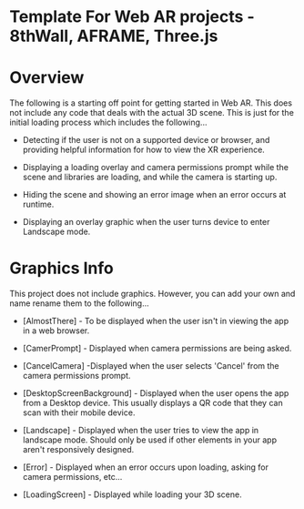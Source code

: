 # Template For Web AR projects - 8thWall, AFRAME, Three.js

# Overview

The following is a starting off point for getting started in Web AR. This does not include any code that deals with the actual 3D scene. This is just for the initial loading process which includes the following...

* Detecting if the user is not on a supported device or browser, and providing helpful information for how to view the XR experience.

* Displaying a loading overlay and camera permissions prompt while the scene and libraries are loading, and while the camera is starting up.

* Hiding the scene and showing an error image when an error occurs at runtime.

* Displaying an overlay graphic when the user turns device to enter Landscape mode.

# Graphics Info

This project does not include graphics. However, you can add your own and name rename them to the following...

* [AlmostThere] - To be displayed when the user isn't in viewing the app in a web browser.

* [CamerPrompt] - Displayed when camera permissions are being asked.

* [CancelCamera] -Displayed when the user selects 'Cancel' from the camera permissions prompt.

* [DesktopScreenBackground] - Displayed when the user opens the app from a Desktop device. This usually displays a QR code that they can scan with their mobile device.

* [Landscape] - Displayed when the user tries to view the app in landscape mode. Should only be used if other elements in your app aren't responsively designed.

* [Error] - Displayed when an error occurs upon loading, asking for camera permissions, etc...

* [LoadingScreen] - Displayed while loading your 3D scene.
